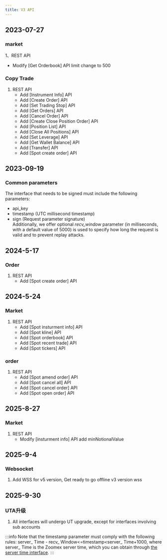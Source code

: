 ```yaml
---
title: V3 API
---
```


## 2023-07-27
### market

1、REST API
- Modify [Get Orderbook] API limit change to 500

### Copy Trade

1. REST API
   - Add [Instrument Info] API
   - Add [Create Order] API
   - Add [Set Trading Stop] API
   - Add [Get Orders] API
   - Add [Cancel Order] API
   - Add [Create Close Position Order] API
   - Add [Position List] API
   - Add [Close All Positions] API
   - Add [Set Leverage] API
   - Add [Get Wallet Balance] API
   - Add [Transfer] API
   - Add [Spot create order] API

## 2023-09-19

### Common parameters
The interface that needs to be signed must include the following parameters:
   - api_key
   - timestamp (UTC millisecond timestamp)
   - sign (Request parameter signature)
<br/>Additionally, we offer optional _recv_window_ parameter (in milliseconds, with a default value of 5000) is used to specify how long the request is valid and to prevent replay attacks.

## 2024-5-17
### Order

1. REST API
   - Add [Spot create order] API

## 2024-5-24
### Market

1. REST API
   - Add [Spot insturment info] API
   - Add [Spot kline] API
   - Add [Spot orderbook] API
   - Add [Spot recent trade] API
   - Add [Spot tickers] API

### order

1. REST API
   - Add [Spot amend order] API
   - Add [Spot cancel all] API
   - Add [Spot cancel order] API
   - Add [Spot open order] API

## 2025-8-27
### Market

1. REST API
   - Modify [insturment info] API add minNotionalValue

## 2025-9-4
### Websocket

1. Add WSS for v5 version, Get ready to go offline v3 version wss

## 2025-9-30
### UTA升级

1. All interfaces will undergo UT upgrade, except for interfaces involving sub accounts
   
:::info
Note that the timestamp parameter must comply with the following rules: server_ Time - recv_ Window<=timestamp<server_ Time+1000, where server_ Time is the Zoomex server time, which you can obtain through [the server time interface](../v3/market/time#).
:::
